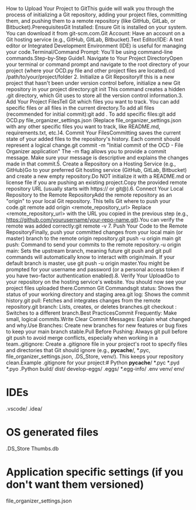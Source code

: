 How to Upload Your Project to GitThis guide will walk you through the process of initializing a Git repository, adding your project files, committing them, and pushing them to a remote repository (like GitHub, GitLab, or Bitbucket).PrerequisitesGit Installed: Ensure Git is installed on your system. You can download it from git-scm.com.Git Account: Have an account on a Git hosting service (e.g., GitHub, GitLab, Bitbucket).Text Editor/IDE: A text editor or Integrated Development Environment (IDE) is useful for managing your code.Terminal/Command Prompt: You'll be using command-line commands.Step-by-Step Guide1. Navigate to Your Project DirectoryOpen your terminal or command prompt and navigate to the root directory of your project (where your OCD.py file and other project files are located).cd /path/to/your/project/folder
2. Initialize a Git RepositoryIf this is a new project that hasn't been under version control before, initialize a new Git repository in your project directory:git init
This command creates a hidden .git directory, which Git uses to store all the version control information.3. Add Your Project FilesTell Git which files you want to track. You can add specific files or all files in the current directory.To add all files (recommended for initial commit):git add .
To add specific files:git add OCD.py file_organizer_settings.json
(Replace file_organizer_settings.json with any other specific files you want to track, like README.md, requirements.txt, etc.)4. Commit Your FilesCommitting saves the current state of your added files to the repository's history. Each commit should represent a logical change.git commit -m "Initial commit of the OCD - File Organizer application"
The -m flag allows you to provide a commit message. Make sure your message is descriptive and explains the changes made in that commit.5. Create a Repository on a Hosting Service (e.g., GitHub)Go to your preferred Git hosting service (GitHub, GitLab, Bitbucket) and create a new empty repository.Do NOT initialize it with a README.md or license file if you are pushing an existing project.Copy the provided remote repository URL (usually starts with https:// or git@).6. Connect Your Local Repository to the Remote RepositoryAdd the remote repository as an "origin" to your local Git repository. This tells Git where to push your code.git remote add origin <remote_repository_url>
Replace <remote_repository_url> with the URL you copied in the previous step (e.g., https://github.com/yourusername/your-repo-name.git).You can verify the remote was added correctly:git remote -v
7. Push Your Code to the Remote RepositoryFinally, push your committed changes from your local main (or master) branch to the remote origin repository.git push -u origin main
git push: Command to send your commits to the remote repository.-u origin main: Sets the upstream branch, meaning future git push and git pull commands will automatically know to interact with origin/main. If your default branch is master, use git push -u origin master.You might be prompted for your username and password (or a personal access token if you have two-factor authentication enabled).8. Verify Your UploadGo to your repository on the hosting service's website. You should now see your project files uploaded there.Common Git Commandsgit status: Shows the status of your working directory and staging area.git log: Shows the commit history.git pull: Fetches and integrates changes from the remote repository.git branch: Lists, creates, or deletes branches.git checkout <branch-name>: Switches to a different branch.Best PracticesCommit Frequently: Make small, logical commits.Write Clear Commit Messages: Explain what changed and why.Use Branches: Create new branches for new features or bug fixes to keep your main branch stable.Pull Before Pushing: Always git pull before git push to avoid merge conflicts, especially when working in a team..gitignore: Create a .gitignore file in your project's root to specify files and directories that Git should ignore (e.g., __pycache__/, *.pyc, file_organizer_settings.json, .DS_Store, venv/). This keeps your repository clean.Example .gitignore for your project:# Python
__pycache__/
*.pyc
*.pyd
*.pyo
.Python
build/
dist/
develop-eggs/
.eggs/
*.egg-info/
.env
venv/
env/

# IDEs
.vscode/
.idea/

# OS generated files
.DS_Store
Thumbs.db

# Application specific settings (if you don't want them versioned)
file_organizer_settings.json

